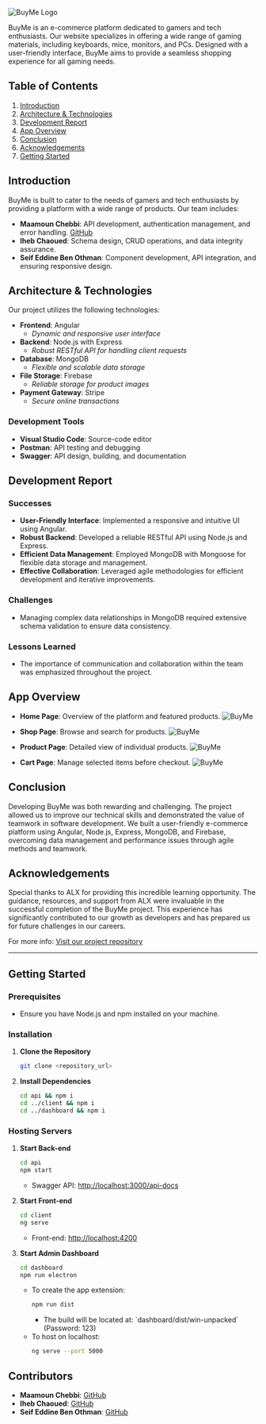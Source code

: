 <!-- # BuyMe -->

![BuyMe Logo](BuyMe/Logo/logo-green-white.png)

BuyMe is an e-commerce platform dedicated to gamers and tech enthusiasts. Our website specializes in offering a wide range of gaming materials, including keyboards, mice, monitors, and PCs. Designed with a user-friendly interface, BuyMe aims to provide a seamless shopping experience for all gaming needs.

## Table of Contents

1. [Introduction](#introduction)
2. [Architecture & Technologies](#architecture--technologies)
3. [Development Report](#development-report)
4. [App Overview](#app-overview)
5. [Conclusion](#conclusion)
6. [Acknowledgements](#acknowledgements)
7. [Getting Started](#getting-started)

## Introduction

BuyMe is built to cater to the needs of gamers and tech enthusiasts by providing a platform with a wide range of products. Our team includes:

- **Maamoun Chebbi**: API development, authentication management, and error handling. [GitHub](https://github.com/maamounchebbi)
- **Iheb Chaoued**: Schema design, CRUD operations, and data integrity assurance.
- **Seif Eddine Ben Othman**: Component development, API integration, and ensuring responsive design.

## Architecture & Technologies

Our project utilizes the following technologies:

- **Frontend**: Angular
  - _Dynamic and responsive user interface_
- **Backend**: Node.js with Express
  - _Robust RESTful API for handling client requests_
- **Database**: MongoDB
  - _Flexible and scalable data storage_
- **File Storage**: Firebase
  - _Reliable storage for product images_
- **Payment Gateway**: Stripe
  - _Secure online transactions_

### Development Tools

- **Visual Studio Code**: Source-code editor
- **Postman**: API testing and debugging
- **Swagger**: API design, building, and documentation

## Development Report

### Successes

- **User-Friendly Interface**: Implemented a responsive and intuitive UI using Angular.
- **Robust Backend**: Developed a reliable RESTful API using Node.js and Express.
- **Efficient Data Management**: Employed MongoDB with Mongoose for flexible data storage and management.
- **Effective Collaboration**: Leveraged agile methodologies for efficient development and iterative improvements.

### Challenges

- Managing complex data relationships in MongoDB required extensive schema validation to ensure data consistency.

### Lessons Learned

- The importance of communication and collaboration within the team was emphasized throughout the project.

## App Overview

- **Home Page**: Overview of the platform and featured products.
  ![BuyMe](screenshots/MainApp/1.home.png)

- **Shop Page**: Browse and search for products.
  ![BuyMe](screenshots/MainApp/2.ShopPage.png)

- **Product Page**: Detailed view of individual products.
  ![BuyMe](screenshots/MainApp/4.ProductPage.png)

- **Cart Page**: Manage selected items before checkout.
  ![BuyMe](screenshots/MainApp/5.CartPage.png)

## Conclusion

Developing BuyMe was both rewarding and challenging. The project allowed us to improve our technical skills and demonstrated the value of teamwork in software development. We built a user-friendly e-commerce platform using Angular, Node.js, Express, MongoDB, and Firebase, overcoming data management and performance issues through agile methods and teamwork.

## Acknowledgements

Special thanks to ALX for providing this incredible learning opportunity. The guidance, resources, and support from ALX were invaluable in the successful completion of the BuyMe project. This experience has significantly contributed to our growth as developers and has prepared us for future challenges in our careers.

For more info: [Visit our project repository](https://github.com/watch14/E-Com-Project-Back-end)

---

## Getting Started

### Prerequisites

- Ensure you have Node.js and npm installed on your machine.

### Installation

1. **Clone the Repository**
   ```bash
   git clone <repository_url>
   ```
2. **Install Dependencies**
   ```bash
   cd api && npm i
   cd ../client && npm i
   cd ../dashboard && npm i
   ```

### Hosting Servers

1. **Start Back-end**

   ```bash
   cd api
   npm start
   ```

   - Swagger API: [http://localhost:3000/api-docs](http://localhost:3000/api-docs)

2. **Start Front-end**

   ```bash
   cd client
   ng serve
   ```

   - Front-end: [http://localhost:4200](http://localhost:4200)

3. **Start Admin Dashboard**
   ```bash
   cd dashboard
   npm run electron
   ```
   - To create the app extension:
     ```bash
     npm run dist
     ```
     - The build will be located at: \`dashboard/dist/win-unpacked\` (Password: 123)
   - To host on localhost:
     ```bash
     ng serve --port 5000
     ```

## Contributors

- **Maamoun Chebbi**: [GitHub](https://github.com/maamounchebbi)
- **Iheb Chaoued**: [GitHub](https://github.com/ihebchaoued)
- **Seif Eddine Ben Othman**: [GitHub](https://github.com/seifeddinebenothman)
